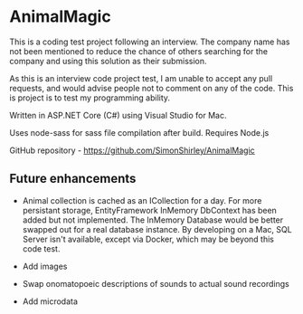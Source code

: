 # AnimalMagic
This is a coding test project following an interview.
The company name has not been mentioned to reduce the chance of others searching for the company and using this solution as their submission.

As this is an interview code project test, I am unable to accept any pull requests, and would advise people not to comment on any of the code. This is project is to test my programming ability.

Written in ASP.NET Core (C#) using Visual Studio for Mac.

Uses node-sass for sass file compilation after build. Requires Node.js

GitHub repository - https://github.com/SimonShirley/AnimalMagic

## Future enhancements
- Animal collection is cached as an ICollection for a day. For more persistant storage, EntityFramework InMemory DbContext has been added but not implemented. The InMemory Database would be better
swapped out for a real database instance. By developing on a Mac, SQL Server isn't available, except via Docker, which may be beyond this code test.

- Add images

- Swap onomatopoeic descriptions of sounds to actual sound recordings

- Add microdata

